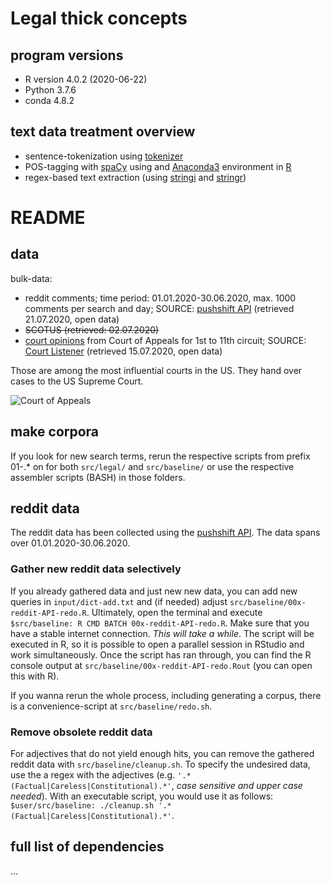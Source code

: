 # Legal thick concepts

## program versions
- R version 4.0.2 (2020-06-22)
- Python 3.7.6
- conda 4.8.2

## text data treatment overview
- sentence-tokenization using [tokenizer](https://cran.r-project.org/web/packages/tokenizers/)
- POS-tagging with [spaCy](https://spacy.io/) using and [Anaconda3](https://www.anaconda.com/products/individual) environment in [R](https://www.r-project.org/)
- regex-based text extraction (using [stringi](https://cran.r-project.org/web/packages/stringi/index.html) and [stringr](https://cran.r-project.org/web/packages/stringr/))

# README

## data
bulk-data:
- reddit comments; time period: 01.01.2020-30.06.2020, max. 1000 comments per search and day; SOURCE: [pushshift API](https://pushshift.io/api-parameters/) (retrieved 21.07.2020, open data)
- ~~SCOTUS (retrieved: 02.07.2020)~~
- [court opinions](https://legal-dictionary.thefreedictionary.com/Court+Opinion) from Court of Appeals for 1st to 11th circuit; SOURCE: [Court Listener](https://www.courtlistener.com/api/bulk-info/) (retrieved 15.07.2020, open data)

Those are among the most influential courts in the US. They hand over cases to the US Supreme Court.

![Court of Appeals](https://en.wikipedia.org/wiki/United_States_courts_of_appeals#/media/File:US_Court_of_Appeals_and_District_Court_map.svg)

## make corpora
If you look for new search terms, rerun the respective scripts from prefix 01-.* on for both `src/legal/` and `src/baseline/` or use the respective assembler scripts (BASH) in those folders.

## reddit data
The reddit data has been collected using the [pushshift API](https://pushshift.io/api-parameters/). The data spans over 01.01.2020-30.06.2020.

### Gather new reddit data selectively
If you already gathered data and just new new data, you can add new queries in `input/dict-add.txt` and (if needed) adjust `src/baseline/00x-reddit-API-redo.R`. Ultimately, open the terminal and execute `$src/baseline: R CMD BATCH 00x-reddit-API-redo.R`. Make sure that you have a stable internet connection. *This will take a while*. The script will be executed in R, so it is possible to open a parallel session in RStudio and work simultaneously. Once the script has ran through, you can find the R console output at `src/baseline/00x-reddit-API-redo.Rout` (you can open this with R).

If you wanna rerun the whole process, including generating a corpus, there is a convenience-script at `src/baseline/redo.sh`.

### Remove obsolete reddit data
For adjectives that do not yield enough hits, you can remove the gathered reddit data with `src/baseline/cleanup.sh`. To specify the undesired data, use the a regex with the adjectives (e.g. `'.*(Factual|Careless|Constitutional).*'`, *case sensitive and upper case needed*). With an executable script, you would use it as follows: `$user/src/baseline: ./cleanup.sh '.*(Factual|Careless|Constitutional).*'`.

## full list of dependencies
...
